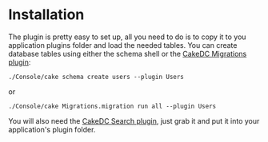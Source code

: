Installation
============

The plugin is pretty easy to set up, all you need to do is to copy it to you application plugins folder and load the needed tables. You can create database tables using either the schema shell or the [CakeDC Migrations plugin](http://github.com/CakeDC/migrations):

```
./Console/cake schema create users --plugin Users
```

or

```
./Console/cake Migrations.migration run all --plugin Users
```

You will also need the [CakeDC Search plugin](http://github.com/CakeDC/search), just grab it and put it into your application's plugin folder.